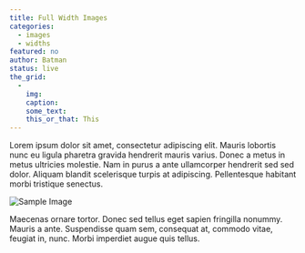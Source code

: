```yaml
---
title: Full Width Images
categories:
  - images
  - widths
featured: no
author: Batman
status: live
the_grid:
  - 
    img:
    caption:
    some_text:
    this_or_that: This
---
```

Lorem ipsum dolor sit amet, consectetur adipiscing elit. Mauris lobortis nunc eu ligula pharetra gravida hendrerit mauris varius. Donec a metus in metus ultricies molestie. Nam in purus a ante ullamcorper hendrerit sed sed dolor. Aliquam blandit scelerisque turpis at adipiscing. Pellentesque habitant morbi tristique senectus.

![Sample Image]({{_site_root}}assets/img/sample-image.png)

Maecenas ornare tortor. Donec sed tellus eget sapien fringilla nonummy. Mauris a ante. Suspendisse quam sem, consequat at, commodo vitae, feugiat in, nunc. Morbi imperdiet augue quis tellus.

